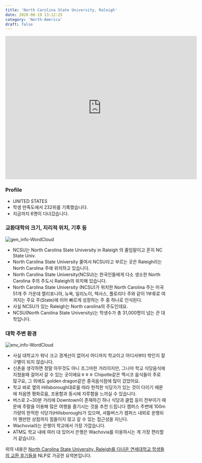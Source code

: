 ```yaml
---
title: 'North Carolina State University, Raleigh'
date: 2020-08-19 13:12:25
category: 'North-America'
draft: false
---
```


<iframe
width="600"
height="450"
frameborder="0" style="border:0"
src="https://www.google.com/maps/embed/v1/place?key=AIzaSyC9e1AME-pVmWC4hBpFdu5S4dKzyepa3HQ&q=North+Carolina+State+University,+Raleigh&center=35.7846633,-78.6820946&zoom=14" allowfullscreen>
</iframe>

### Profile

* UNITED STATES
* 학생 만족도에서 232위를 기록했습니다.
* 지금까지 6명이 다녀갔습니다. 

### 교환대학의 크기, 지리적 위치, 기후 등

![gen_info-WordCloud](../univ_wordclouds_okt/gen_info/US000126_gen_info_okt.png)

* NCSU는 North Carolina State University in Raleigh 의 줄임말이고 흔히 NC State Univ.
* North Carolina State University 줄여서 NCSU라고 부르는 곳은 Raleigh라는 North Carolina 주에 위치하고 있습니다.
* North Carolina State University(NCSU)는 한국인들에게 다소 생소한 North Carolina 주의 주도시 Raleigh의 위치해 있습니다.
* North Carolina State University (NCSU)가 위치한 North Carolina 주는 미국 51개 주 가운데 캘리포니아, 뉴욕, 일리노이, 텍사스, 플로리다 주와 같이 1부류로 여겨지는 주요 주(State)에 이어 빠르게 성장하는 주 중 하나로 인식된다.
* 사실 NCSU가 있는 Raleigh는 North carolina의 주도인데요.
* NCSU(North Carolina State University)는 학생수가 총 31,000명이 넘는 큰 대학입니다.


### 대학 주변 환경

![env_info-WordCloud](../univ_wordclouds_okt/env_info/US000126_env_info_okt.png)

* 사실 대학교가 워낙 크고 경계선이 없어서 어디까지 학교이고 어디서부터 밖인지 잘 구별이 되지 않습니다.
* 신촌을 생각하면 정말 아무것도 아니 조그마한 거리이지만, 그나마 학교 식당음식에 지쳤을때 걸어서 갈 수 있는 곳이에요ㅎㅎㅎ Chipotle같은 멕시코 음식들이 주로 많구요, 그 외에도 golden dragon같은 중국음식점에 많이 갔었어요.
* 학교 바로 옆의 Hillsborough대로를 따라 한적한 식당가가 있는 것이 다이기 때문에 처음엔 평화로움, 조용함과 동시에 지루함을 느끼실 수 있습니다.
* 버스로 2~30분 거리에 Downtown이 존재하긴 하나 식당과 클럽 등이 전부이기 때문에 주말을 이용해 많은 여행을 즐기시는 것을 추천 드립니다 캠퍼스 주변에 100m 가량의 한적한 식당가(Hillsborough)가 있으며, 셔틀버스가 캠퍼스 내외로 운행되어 웬만한 상점까지 힘들이지 않고 갈 수 있는 접근성을 지닌다.
* Wachovia라는 은행이 학교에서 가장 가깝습니다.
* ATM도 학교 내에 여러 대 있어서 은행은 Wachovia를 이용하시는 게 가장 편리할 거 같습니다.


위의 내용은 [North Carolina State University, Raleigh를 다녀온 연세대학교 학생들의 교환 후기들을](http://oia.yonsei.ac.kr/partner/expReport.asp?ucode=US000126&bgbn=A) NLP로 가공한 요약본입니다. 
